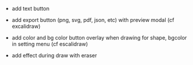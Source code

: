 <!-- - for line width < 10 -> hit: 20 -->
<!-- - update hitFunc to his rect zone on selected shape only (for all shapes) -> ok, but when unselected, update to draw zone + 20 px ? -->
<!-- - add undo / redo button -->
- add text button
<!-- - add lock button ? not sure -->
- add export button (png, svg, pdf, json, etc) with preview modal (cf excalidraw)
<!-- - create shortcut keyboard with doc -->
- add color and bg color button overlay when drawing for shape, bgcolor in setting menu (cf escalidraw)
<!-- - block zoom to min 10% max 3000% -->
- add effect during draw with eraser
<!-- - focus on init -->
<!-- - context menu -->

